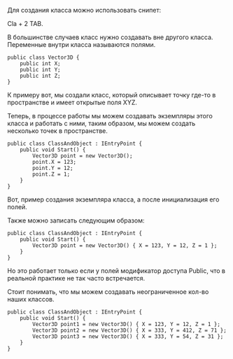 Для создания класса можно использовать снипет:

Cla + 2 TAB.

В большинстве случаев класс нужно создавать вне другого класса.
Переменные внутри класса называются полями.


```Csharp
public class Vector3D {
    public int X;
    public int Y;
    public int Z;
}
```

К примеру вот, мы создали класс, который описывает точку где-то в пространстве и имеет открытые поля XYZ.

Теперь, в процессе работы мы можем создавать экземпляры этого класса и работать с ними, таким образом, мы можем создать несколько точек в пространстве.


```Csharp
public class ClassAndObject : IEntryPoint {
    public void Start() {
        Vector3D point = new Vector3D();
        point.X = 123;
        point.Y = 12;
        point.Z = 1;
    }
}
```
Вот, пример создания экземпляра класса, а после инициализация его полей.

Также можно записать следующим образом:

```Csharp
public class ClassAndObject : IEntryPoint {
    public void Start() {
        Vector3D point = new Vector3D() { X = 123, Y = 12, Z = 1 };
    }
}
```
Но это работает только если у полей модификатор доступа Public, что в реальной практике не так часто встречается.

Стоит понимать, что мы можем создавать неограниченное кол-во наших классов.

```Csharp
public class ClassAndObject : IEntryPoint {
    public void Start() {
        Vector3D point1 = new Vector3D() { X = 123, Y = 12, Z = 1 };
        Vector3D point2 = new Vector3D() { X = 333, Y = 412, Z = 71 };
        Vector3D point3 = new Vector3D() { X = 333, Y = 54, Z = 31 };
    }
}
```
